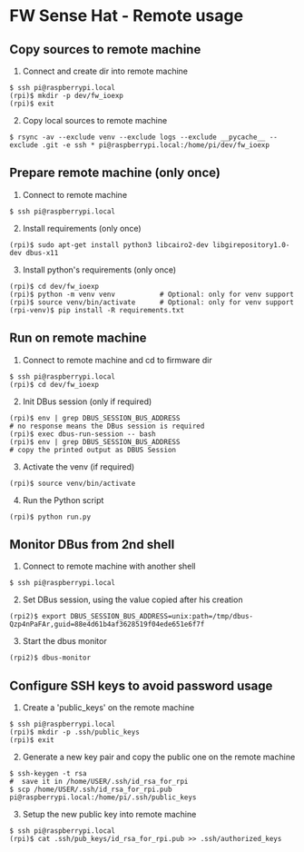 # FW Sense Hat - Remote usage

## Copy sources to remote machine
1. Connect and create dir into remote machine
  ```shell
  $ ssh pi@raspberrypi.local
  (rpi)$ mkdir -p dev/fw_ioexp
  (rpi)$ exit
  ```
2. Copy local sources to remote machine
  ```shell
  $ rsync -av --exclude venv --exclude logs --exclude __pycache__ --exclude .git -e ssh * pi@raspberrypi.local:/home/pi/dev/fw_ioexp
  ```


## Prepare remote machine (only once)
1. Connect to remote machine
  ```shell
  $ ssh pi@raspberrypi.local
  ```
2. Install requirements (only once)
  ```shell
  (rpi)$ sudo apt-get install python3 libcairo2-dev libgirepository1.0-dev dbus-x11
  ```
3. Install python's requirements (only once)
  ```shell
  (rpi)$ cd dev/fw_ioexp
  (rpi)$ python -m venv venv           # Optional: only for venv support
  (rpi)$ source venv/bin/activate      # Optional: only for venv support
  (rpi-venv)$ pip install -R requirements.txt
  ```


## Run on remote machine
1. Connect to remote machine and cd to firmware dir
  ```shell
  $ ssh pi@raspberrypi.local
  (rpi)$ cd dev/fw_ioexp
  ```
2. Init DBus session (only if required)
  ```shell
  (rpi)$ env | grep DBUS_SESSION_BUS_ADDRESS
  # no response means the DBus session is required
  (rpi)$ exec dbus-run-session -- bash
  (rpi)$ env | grep DBUS_SESSION_BUS_ADDRESS
  # copy the printed output as DBUS Session
  ```
3. Activate the venv (if required)
  ```shell
  (rpi)$ source venv/bin/activate
  ```
4. Run the Python script
  ```shell
  (rpi)$ python run.py
  ```


## Monitor DBus from 2nd shell
1. Connect to remote machine with another shell
  ```shell
  $ ssh pi@raspberrypi.local
  ```
2. Set DBus session, using the value copied after his creation
  ```shell
  (rpi2)$ export DBUS_SESSION_BUS_ADDRESS=unix:path=/tmp/dbus-Qzp4nPaFAr,guid=88e4d61b4af3628519f04ede651e6f7f
  ```
3. Start the dbus monitor
  ```shell
  (rpi2)$ dbus-monitor
  ```


## Configure SSH keys to avoid password usage
1. Create a 'public_keys' on the remote machine
  ```shell
  $ ssh pi@raspberrypi.local
  (rpi)$ mkdir -p .ssh/public_keys
  (rpi)$ exit
  ```
2. Generate a new key pair and copy the public one on the remote machine
  ```shell
  $ ssh-keygen -t rsa
  #  save it in /home/USER/.ssh/id_rsa_for_rpi
  $ scp /home/USER/.ssh/id_rsa_for_rpi.pub pi@raspberrypi.local:/home/pi/.ssh/public_keys
  ```
3. Setup the new public key into remote machine
  ```shell
  $ ssh pi@raspberrypi.local
  (rpi)$ cat .ssh/pub_keys/id_rsa_for_rpi.pub >> .ssh/authorized_keys
  ```
